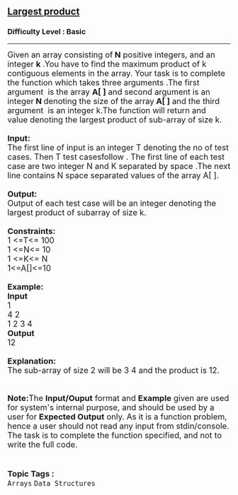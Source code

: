 <h2><a href="https://practice.geeksforgeeks.org/problems/largest-product/1?page=1&difficulty[]=-1&sortBy=difficulty">Largest product</a></h2><h3>Difficulty Level : Basic</h3><hr><div class="problems_problem_content__Xm_eO"><p><span style="font-size:18px">Given an array consisting of<strong> N</strong>&nbsp;positive integers, and an integer </span><strong><span style="font-size:18px">k </span></strong><span style="font-size:18px">.</span><span style="font-size:18px">You have&nbsp;to find the&nbsp;maximum product&nbsp;of k contiguous elements in the array. Your task is to&nbsp;complete the function which takes three&nbsp;</span><span style="font-size:18px">arguments </span><span style="font-size:18px">.</span><span style="font-size:18px">The</span><span style="font-size:18px"> first </span><span style="font-size:18px">argument &nbsp;is</span><span style="font-size:18px"> the array <strong>A[ ]</strong> and </span><span style="font-size:18px">second</span><span style="font-size:18px"> argument is an integer<strong> N </strong>denoting the size of the array<strong> A[ ]</strong> and the third </span><span style="font-size:18px">argument&nbsp;&nbsp;is</span><span style="font-size:18px"> an integer k</span><span style="font-size:18px">.The</span><span style="font-size:18px"> function will return&nbsp;and value&nbsp;denoting the&nbsp;largest product of sub-array of size k.<br>
<br>
<strong>Input:</strong><br>
The first line of input is an integer T denoting the no of test cases. Then T test cases</span><span style="font-size:18px">follow .</span><span style="font-size:18px"> The first line of each test case </span><span style="font-size:18px">are</span><span style="font-size:18px"> two&nbsp;integer N and K separated by </span><span style="font-size:18px">space&nbsp;</span><span style="font-size:18px">.</span><span style="font-size:18px">The</span><span style="font-size:18px"> next line contains N </span><span style="font-size:18px">space separated</span><span style="font-size:18px"> values of the array A[ ].<br>
<br>
<strong>Output:</strong></span><br>
<span style="font-size:18px">Output</span><span style="font-size:18px"> of each test case will be an integer denoting the largest product of subarray of size k.<br>
<br>
<strong>Constraints:</strong><br>
1 &lt;=T&lt;= 100<br>
1 &lt;=N&lt;= 10<br>
1 &lt;=K&lt;= N<br>
1&lt;=A[]&lt;=10<br>
<br>
<strong>Example:<br>
Input</strong><br>
1<br>
4 2<br>
1 2 3 4<br>
<strong>Output</strong><br>
12&nbsp;<br>
<br>
<strong>Explanation:</strong><br>
The sub-array of size 2 will be 3 4 and the product is 12.<br>
<br>
<br>
<strong>Note</strong></span><span style="font-size:16px"><strong><span style="font-size:18px">:</span></strong><span style="font-size:18px">The</span><span style="font-size:18px"> <strong>Input/</strong></span><strong><span style="font-size:18px">Ouput</span></strong><span style="font-size:18px"> format and <strong>Example</strong> </span><span style="font-size:18px">given</span><span style="font-size:18px"> are used for </span><span style="font-size:18px">system's</span></span><span style="font-size:18px"> internal purpose, and should be used by a user for <strong>Expected Output</strong> only. As it is a function problem, hence a user should not read any input from stdin/console. The task is to complete the function specified, and not to write the full code.</span></p>
</div><br><p><span style=font-size:18px><strong>Topic Tags : </strong><br><code>Arrays</code>&nbsp;<code>Data Structures</code>&nbsp;